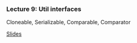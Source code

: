 ### Lecture 9: Util interfaces
Cloneable, Serializable, Comparable, Comparator

[Slides](https://docs.google.com/presentation/d/12a6YuCkuly1WBL5VSCeERCC7BwMajqmQibAPhBptWfY)